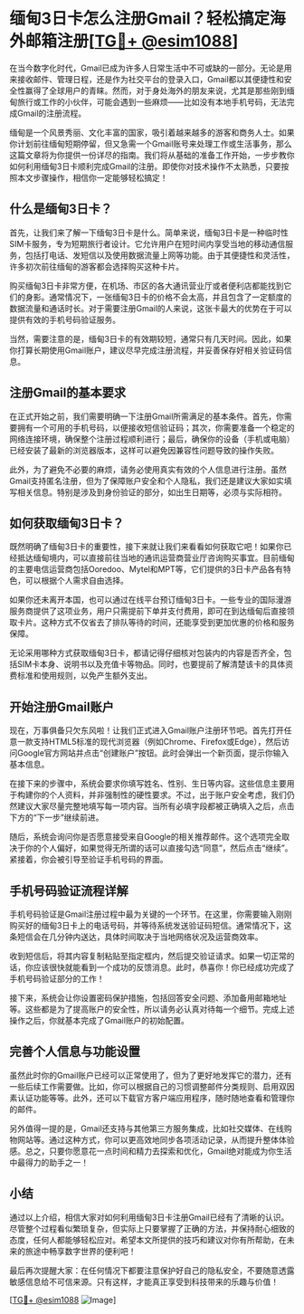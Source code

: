 # 缅甸3日卡怎么注册Gmail？轻松搞定海外邮箱注册[[TG💪+ @esim1088](https://t.me/s/esim1088)]

在当今数字化时代，Gmail已成为许多人日常生活中不可或缺的一部分。无论是用来接收邮件、管理日程，还是作为社交平台的登录入口，Gmail都以其便捷性和安全性赢得了全球用户的青睐。然而，对于身处海外的朋友来说，尤其是那些刚到缅甸旅行或工作的小伙伴，可能会遇到一些麻烦——比如没有本地手机号码，无法完成Gmail的注册流程。

缅甸是一个风景秀丽、文化丰富的国家，吸引着越来越多的游客和商务人士。如果你计划前往缅甸短期停留，但又急需一个Gmail账号来处理工作或生活事务，那么这篇文章将为你提供一份详尽的指南。我们将从基础的准备工作开始，一步步教你如何利用缅甸3日卡顺利完成Gmail的注册。即使你对技术操作不太熟悉，只要按照本文步骤操作，相信你一定能够轻松搞定！

## 什么是缅甸3日卡？

首先，让我们来了解一下缅甸3日卡是什么。简单来说，缅甸3日卡是一种临时性SIM卡服务，专为短期旅行者设计。它允许用户在短时间内享受当地的移动通信服务，包括打电话、发短信以及使用数据流量上网等功能。由于其便捷性和灵活性，许多初次前往缅甸的游客都会选择购买这种卡片。

购买缅甸3日卡非常方便，在机场、市区的各大通讯营业厅或者便利店都能找到它们的身影。通常情况下，一张缅甸3日卡的价格不会太高，并且包含了一定额度的数据流量和通话时长。对于需要注册Gmail的人来说，这张卡最大的优势在于可以提供有效的手机号码验证服务。

当然，需要注意的是，缅甸3日卡的有效期较短，通常只有几天时间。因此，如果你打算长期使用Gmail账户，建议尽早完成注册流程，并妥善保存好相关验证码信息。

## 注册Gmail的基本要求

在正式开始之前，我们需要明确一下注册Gmail所需满足的基本条件。首先，你需要拥有一个可用的手机号码，以便接收短信验证码；其次，你需要准备一个稳定的网络连接环境，确保整个注册过程顺利进行；最后，确保你的设备（手机或电脑）已经安装了最新的浏览器版本，这样可以避免因兼容性问题导致的操作失败。

此外，为了避免不必要的麻烦，请务必使用真实有效的个人信息进行注册。虽然Gmail支持匿名注册，但为了保障账户安全和个人隐私，我们还是建议大家如实填写相关信息。特别是涉及到身份验证的部分，如出生日期等，必须与实际相符。

## 如何获取缅甸3日卡？

既然明确了缅甸3日卡的重要性，接下来就让我们来看看如何获取它吧！如果你已经抵达缅甸境内，可以直接前往当地的通讯运营商营业厅咨询购买事宜。目前缅甸的主要电信运营商包括Ooredoo、Mytel和MPT等，它们提供的3日卡产品各有特色，可以根据个人需求自由选择。

如果你还未离开本国，也可以通过在线平台预订缅甸3日卡。一些专业的国际漫游服务商提供了这项业务，用户只需提前下单并支付费用，即可在到达缅甸后直接领取卡片。这种方式不仅省去了排队等待的时间，还能享受到更加优惠的价格和服务保障。

无论采用哪种方式获取缅甸3日卡，都请记得仔细核对包装内的内容是否齐全，包括SIM卡本身、说明书以及充值卡等物品。同时，也要提前了解清楚该卡的具体资费标准和使用规则，以免产生额外支出。

## 开始注册Gmail账户

现在，万事俱备只欠东风啦！让我们正式进入Gmail账户注册环节吧。首先打开任意一款支持HTML5标准的现代浏览器（例如Chrome、Firefox或Edge），然后访问Google官方网站并点击“创建账户”按钮。此时会弹出一个新页面，提示你输入基本信息。

在接下来的步骤中，系统会要求你填写姓名、性别、生日等内容。这些信息主要用于构建你的个人资料，并非强制性的硬性要求。不过，出于账户安全考虑，我们仍然建议大家尽量完整地填写每一项内容。当所有必填字段都被正确填入之后，点击下方的“下一步”继续前进。

随后，系统会询问你是否愿意接受来自Google的相关推荐邮件。这个选项完全取决于你的个人偏好，如果觉得无所谓的话可以直接勾选“同意”，然后点击“继续”。紧接着，你会被引导至验证手机号码的界面。

## 手机号码验证流程详解

手机号码验证是Gmail注册过程中最为关键的一个环节。在这里，你需要输入刚刚购买好的缅甸3日卡上的电话号码，并等待系统发送验证码短信。通常情况下，这条短信会在几分钟内送达，具体时间取决于当地网络状况及运营商效率。

收到短信后，将其内容复制粘贴至指定框内，然后提交验证请求。如果一切正常的话，你应该很快就能看到一个成功的反馈消息。此时，恭喜你！你已经成功完成了手机号码验证部分的工作！

接下来，系统会让你设置密码保护措施，包括回答安全问题、添加备用邮箱地址等。这些都是为了提高账户的安全性，所以请务必认真对待每一个细节。完成上述操作之后，你就基本完成了Gmail账户的初始配置。

## 完善个人信息与功能设置

虽然此时你的Gmail账户已经可以正常使用了，但为了更好地发挥它的潜力，还有一些后续工作需要做。比如，你可以根据自己的习惯调整邮件分类规则、启用双因素认证功能等等。此外，还可以下载官方客户端应用程序，随时随地查看和管理你的邮件。

另外值得一提的是，Gmail还支持与其他第三方服务集成，比如社交媒体、在线购物网站等。通过这种方式，你可以更高效地同步各项活动记录，从而提升整体体验感。总之，只要你愿意花一点时间和精力去探索和优化，Gmail绝对能成为你生活中最得力的助手之一！

## 小结

通过以上介绍，相信大家对如何利用缅甸3日卡注册Gmail已经有了清晰的认识。尽管整个过程看似繁琐复杂，但实际上只要掌握了正确的方法，并保持耐心细致的态度，任何人都能够轻松应对。希望本文所提供的技巧和建议对你有所帮助，在未来的旅途中畅享数字世界的便利吧！

最后再次提醒大家：在任何情况下都要注意保护好自己的隐私安全，不要随意透露敏感信息给不可信来源。只有这样，才能真正享受到科技带来的乐趣与价值！

[[TG💪+ @esim1088](https://t.me/s/esim1088) ![Image](https://i.postimg.cc/4NQfJmqS/Snipaste-2025-05-13-00-14-12.png)]